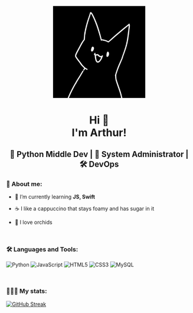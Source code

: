 <div id="header" align="center">
  <img src="https://github.com/Nightmarest/Nightmarest/blob/main/cat.png" width="250"/>
</div>


<h1 align="center">Hi 👋<br> I'm Arthur!</h1>
<h2 align = "center">🐍 Python Middle Dev | 🔨 System Administrator | 🛠️ DevOps</h2>


<h3> 🤔 About me: </h3>
  
- 🌱 I’m currently learning **JS, Swift**
  
- ☕️ I like a cappuccino that stays foamy and has sugar in it
    
- 🌷 I love orchids
  

<br> 
<h3>🛠️ Languages and Tools:</h3>
  
  ![Python](https://img.shields.io/badge/python-3670A0?style=for-the-badge&logo=python&logoColor=ffdd54)
  ![JavaScript](https://img.shields.io/badge/javascript-%23323330.svg?style=for-the-badge&logo=javascript&logoColor=%23F7DF1E)
  ![HTML5](https://img.shields.io/badge/html5-%23E34F26.svg?style=for-the-badge&logo=html5&logoColor=white)
  ![CSS3](https://img.shields.io/badge/css3-%231572B6.svg?style=for-the-badge&logo=css3&logoColor=white)
  ![MySQL](https://img.shields.io/badge/mysql-%2300f.svg?style=for-the-badge&logo=mysql&logoColor=white)

<br>
<h3>👨🏻‍💻 My stats:</h3>

  [![GitHub Streak](http://github-readme-streak-stats.herokuapp.com?user=Nightmarest&theme=dark&background=000000)](https://git.io/streak-stats)<br>

  
